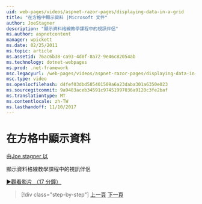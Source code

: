 ```yaml
---
uid: web-pages/videos/aspnet-razor-pages/displaying-data-in-a-grid
title: "在方格中顯示資料 |Microsoft 文件"
author: JoeStagner
description: "顯示資料格線教學課程中的視訊伴侶"
ms.author: aspnetcontent
manager: wpickett
ms.date: 02/25/2011
ms.topic: article
ms.assetid: 76ac6b38-ca93-4d8f-8a72-9e46c82054ab
ms.technology: dotnet-webpages
ms.prod: .net-framework
msc.legacyurl: /web-pages/videos/aspnet-razor-pages/displaying-data-in-a-grid
msc.type: video
ms.openlocfilehash: d4fef03dbd585401509a6a23daba301a6350e023
ms.sourcegitcommit: 9a9483aceb34591c97451997036a9120c3fe2baf
ms.translationtype: MT
ms.contentlocale: zh-TW
ms.lasthandoff: 11/10/2017
---
```

<a name="displaying-data-in-a-grid"></a>在方格中顯示資料
====================
由[Joe stagner 以](https://github.com/JoeStagner)

顯示資料格線教學課程中的視訊伴侶

[&#9654;觀看影片 （17 分鐘）](https://channel9.msdn.com/Blogs/ASP-NET-Site-Videos/displaying-data-in-a-grid)

>[!div class="step-by-step"]
[上一頁](working-with-data-part-2.md)
[下一頁](displaying-data-in-a-chart-part-1.md)
